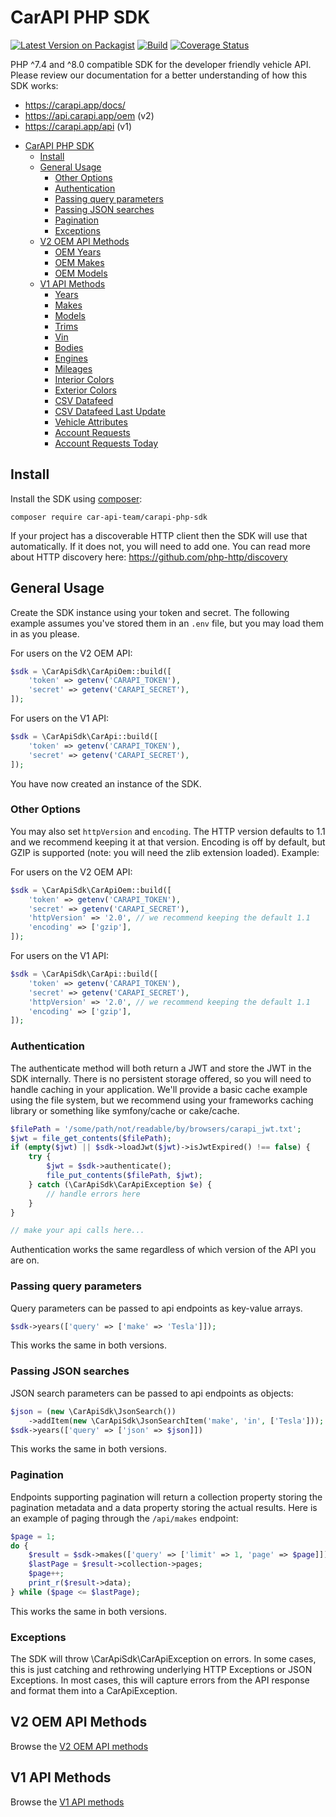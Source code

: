 # CarAPI PHP SDK

[![Latest Version on Packagist](https://img.shields.io/packagist/v/car-api-team/carapi-php-sdk.svg?style=flat-square)](https://packagist.org/packages/car-api-team/carapi-php-sdk)
[![Build](https://github.com/car-api-team/carapi-php-sdk/actions/workflows/build.yml/badge.svg)](https://github.com/car-api-team/carapi-php-sdk/actions/workflows/build.yml)
[![Coverage Status](https://coveralls.io/repos/github/car-api-team/carapi-php-sdk/badge.svg?branch=main)](https://coveralls.io/github/car-api-team/carapi-php-sdk?branch=main)

PHP ^7.4 and ^8.0 compatible SDK for the developer friendly vehicle API. Please review our documentation for a better 
understanding of how this SDK works:

- https://carapi.app/docs/
- https://api.carapi.app/oem (v2)
- https://carapi.app/api (v1)

<!-- TOC -->
* [CarAPI PHP SDK](#carapi-php-sdk)
  * [Install](#install)
  * [General Usage](#general-usage)
    * [Other Options](#other-options)
    * [Authentication](#authentication)
    * [Passing query parameters](#passing-query-parameters)
    * [Passing JSON searches](#passing-json-searches)
    * [Pagination](#pagination)
    * [Exceptions](#exceptions)
  * [V2 OEM API Methods](#v2-oem-api-methods)
    * [OEM Years](#oem-years)
    * [OEM Makes](#oem-makes)
    * [OEM Models](#oem-models)
  * [V1 API Methods](#v1-api-methods)
    * [Years](#years-1)
    * [Makes](#makes-1)
    * [Models](#models-1)
    * [Trims](#trims)
    * [Vin](#vin)
    * [Bodies](#bodies)
    * [Engines](#engines)
    * [Mileages](#mileages)
    * [Interior Colors](#interior-colors)
    * [Exterior Colors](#exterior-colors)
    * [CSV Datafeed](#csv-datafeed)
    * [CSV Datafeed Last Update](#csv-datafeed-last-update)
    * [Vehicle Attributes](#vehicle-attributes)
    * [Account Requests](#account-requests)
    * [Account Requests Today](#account-requests-today)
<!-- TOC -->

## Install

Install the SDK using [composer](https://getcomposer.org/):

```console
composer require car-api-team/carapi-php-sdk
```

If your project has a discoverable HTTP client then the SDK will use that automatically. If it does not, you will 
need to add one. You can read more about HTTP discovery here: https://github.com/php-http/discovery

## General Usage

Create the SDK instance using your token and secret. The following example assumes you've stored them in an `.env` 
file, but you may load them in as you please.

For users on the V2 OEM API:

```php
$sdk = \CarApiSdk\CarApiOem::build([
    'token' => getenv('CARAPI_TOKEN'),
    'secret' => getenv('CARAPI_SECRET'),
]);
```

For users on the V1 API: 

```php
$sdk = \CarApiSdk\CarApi::build([
    'token' => getenv('CARAPI_TOKEN'),
    'secret' => getenv('CARAPI_SECRET'),
]);
```

You have now created an instance of the SDK.

### Other Options

You may also set `httpVersion` and `encoding`. The HTTP version defaults to 1.1 and we recommend keeping it at that 
version. Encoding is off by default, but GZIP is supported (note: you will need the zlib extension loaded). Example:

For users on the V2 OEM API:

```php
$sdk = \CarApiSdk\CarApiOem::build([
    'token' => getenv('CARAPI_TOKEN'),
    'secret' => getenv('CARAPI_SECRET'),
    'httpVersion' => '2.0', // we recommend keeping the default 1.1
    'encoding' => ['gzip'],
]);
```

For users on the V1 API:

```php
$sdk = \CarApiSdk\CarApi::build([
    'token' => getenv('CARAPI_TOKEN'),
    'secret' => getenv('CARAPI_SECRET'),
    'httpVersion' => '2.0', // we recommend keeping the default 1.1
    'encoding' => ['gzip'],
]);
```

### Authentication

The authenticate method will both return a JWT and store the JWT in the SDK internally. There is no persistent 
storage offered, so you will need to handle caching in your application.  We'll provide a basic cache example 
using the file system, but we recommend using your frameworks caching library or something like symfony/cache 
or cake/cache.

```php
$filePath = '/some/path/not/readable/by/browsers/carapi_jwt.txt';
$jwt = file_get_contents($filePath);
if (empty($jwt) || $sdk->loadJwt($jwt)->isJwtExpired() !== false) {
    try {
        $jwt = $sdk->authenticate();
        file_put_contents($filePath, $jwt);
    } catch (\CarApiSdk\CarApiException $e) {
        // handle errors here
    }
}

// make your api calls here...
```

Authentication works the same regardless of which version of the API you are on.

### Passing query parameters

Query parameters can be passed to api endpoints as key-value arrays.

```php
$sdk->years(['query' => ['make' => 'Tesla']]);
```

This works the same in both versions.

### Passing JSON searches

JSON search parameters can be passed to api endpoints as objects:

```php
$json = (new \CarApiSdk\JsonSearch())
    ->addItem(new \CarApiSdk\JsonSearchItem('make', 'in', ['Tesla']));
$sdk->years(['query' => ['json' => $json]])
```

This works the same in both versions.

### Pagination

Endpoints supporting pagination will return a collection property storing the pagination metadata and a data property 
storing the actual results. Here is an example of paging through the `/api/makes` endpoint:

```php
$page = 1;
do {
    $result = $sdk->makes(['query' => ['limit' => 1, 'page' => $page]]);
    $lastPage = $result->collection->pages;
    $page++;
    print_r($result->data);
} while ($page <= $lastPage);
```

This works the same in both versions.

### Exceptions

The SDK will throw \CarApiSdk\CarApiException on errors. In some cases, this is just catching and rethrowing 
underlying HTTP Exceptions or JSON Exceptions. In most cases, this will capture errors from the API response 
and format them into a CarApiException.

## V2 OEM API Methods

Browse the [V2 OEM API methods](/docs/v2.md)

## V1 API Methods

Browse the [V1 API methods](/docs/v1.md)